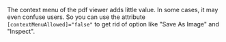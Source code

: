 The context menu of the pdf viewer adds little value. In some cases, it may even confuse users. So you can use the attribute `[contextMenuAllowed]="false"` to get rid of option like "Save As Image" and "Inspect".
